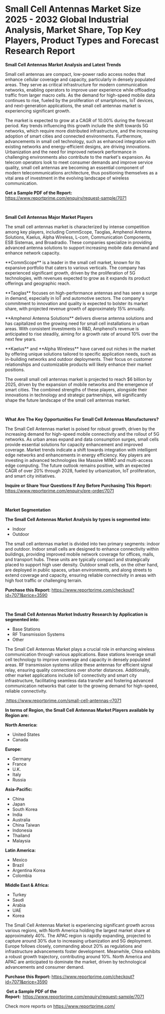 <p><h1>Small Cell Antennas Market Size 2025 - 2032 Global Industrial Analysis, Market Share, Top Key Players, Product Types and Forecast Research Report</h1></p><p><strong>Small Cell Antennas Market Analysis and Latest Trends</strong></p>
<p><p>Small cell antennas are compact, low-power radio access nodes that enhance cellular coverage and capacity, particularly in densely populated areas. They serve as critical infrastructure for modern communication networks, enabling operators to improve user experience while offloading traffic from larger macro cells. As the demand for high-speed mobile data continues to rise, fueled by the proliferation of smartphones, IoT devices, and next-generation applications, the small cell antennas market is experiencing significant growth.</p><p>The market is expected to grow at a CAGR of 10.00% during the forecast period. Key trends influencing this growth include the shift towards 5G networks, which require more distributed infrastructure, and the increasing adoption of smart cities and connected environments. Furthermore, advancements in small cell technology, such as enhanced integration with existing networks and energy-efficient designs, are driving innovations. Urbanization and the need for improved network performance in challenging environments also contribute to the market's expansion. As telecom operators look to meet consumer demands and improve service quality, small cell antennas are becoming an essential component of modern telecommunications architecture, thus positioning themselves as a vital area of investment in the evolving landscape of wireless communication.</p></p>
<p><strong>Get a Sample PDF of the Report:&nbsp;</strong> <a href="https://www.reportprime.com/enquiry/request-sample/7071?utm_campaign=2563&utm_medium=2&utm_source=Github&utm_content=ia&utm_term=19032025&utm_id=small-cell-antennas">https://www.reportprime.com/enquiry/request-sample/7071</a></p>
<p>&nbsp;</p>
<p><strong>Small Cell Antennas Major Market Players</strong></p>
<p><p>The small cell antennas market is characterized by intense competition among key players, including CommScope, Taoglas, Amphenol Antenna Solutions, Kaelus, Alpha Wireless, L-com, Communication Components, ESB Sistemas, and Broadradio. These companies specialize in providing advanced antenna solutions to support increasing mobile data demand and enhance network capacity.</p><p>**CommScope** is a leader in the small cell market, known for its expansive portfolio that caters to various verticals. The company has experienced significant growth, driven by the proliferation of 5G technologies, with revenues expected to grow as it expands its product offerings and geographic reach.</p><p>**Taoglas** focuses on high-performance antennas and has seen a surge in demand, especially in IoT and automotive sectors. The company's commitment to innovation and quality is expected to bolster its market share, with projected revenue growth of approximately 15% annually.</p><p>**Amphenol Antenna Solutions** delivers diverse antenna solutions and has capitalized on the growing need for small cell installations in urban areas. With consistent investments in R&D, Amphenol’s revenue is anticipated to rise steadily, aiming for a growth rate of around 10% over the next few years.</p><p>**Kaelus** and **Alpha Wireless** have carved out niches in the market by offering unique solutions tailored to specific application needs, such as in-building networks and outdoor deployments. Their focus on customer relationships and customizable products will likely enhance their market positions.</p><p>The overall small cell antennas market is projected to reach $6 billion by 2025, driven by the expansion of mobile networks and the emergence of smart cities. The combined strengths of these players, alongside their innovations in technology and strategic partnerships, will significantly shape the future landscape of the small cell antennas market.</p></p>
<p>&nbsp;</p>
<p><strong>What Are The Key Opportunities For Small Cell Antennas Manufacturers?</strong></p>
<p><p>The Small Cell Antennas market is poised for robust growth, driven by the increasing demand for high-speed mobile connectivity and the rollout of 5G networks. As urban areas expand and data consumption surges, small cells provide essential solutions for capacity enhancement and improved coverage. Market trends indicate a shift towards integration with intelligent edge networks and enhancements in energy efficiency. Key players are investing in advanced technologies like Massive MIMO and multi-access edge computing. The future outlook remains positive, with an expected CAGR of over 20% through 2028, fueled by urbanization, IoT proliferation, and smart city initiatives.</p></p>
<p><strong>Inquire or Share Your Questions If Any Before Purchasing This Report:</strong> <a href="https://www.reportprime.com/enquiry/pre-order/7071?utm_campaign=2563&utm_medium=2&utm_source=Github&utm_content=ia&utm_term=19032025&utm_id=small-cell-antennas">https://www.reportprime.com/enquiry/pre-order/7071</a></p>
<p>&nbsp;</p>
<p><strong>Market Segmentation</strong></p>
<p><strong>The Small Cell Antennas Market Analysis by types is segmented into:</strong></p>
<p><ul><li>Indoor</li><li>Outdoor</li></ul></p>
<p><p>The small cell antennas market is divided into two primary segments: indoor and outdoor. Indoor small cells are designed to enhance connectivity within buildings, providing improved mobile network coverage for offices, malls, and transport hubs. These units are typically compact and strategically placed to support high user density. Outdoor small cells, on the other hand, are deployed in public spaces, urban environments, and along streets to extend coverage and capacity, ensuring reliable connectivity in areas with high foot traffic or challenging terrain.</p></p>
<p><strong>Purchase this Report:&nbsp;</strong><a href="https://www.reportprime.com/checkout?id=7071&price=3590&utm_campaign=2563&utm_medium=2&utm_source=Github&utm_content=ia&utm_term=19032025&utm_id=small-cell-antennas">https://www.reportprime.com/checkout?id=7071&price=3590</a></p>
<p>&nbsp;</p>
<p><strong>The Small Cell Antennas Market Industry Research by Application is segmented into:</strong></p>
<p><ul><li>Base Stations</li><li>RF Transmission Systems</li><li>Other</li></ul></p>
<p><p>The Small Cell Antennas Market plays a crucial role in enhancing wireless communication through various applications. Base stations leverage small cell technology to improve coverage and capacity in densely populated areas. RF transmission systems utilize these antennas for efficient signal relay, ensuring quality connections over shorter distances. Additionally, other market applications include IoT connectivity and smart city infrastructure, facilitating seamless data transfer and fostering advanced communication networks that cater to the growing demand for high-speed, reliable connectivity.</p></p>
<p><a href="https://www.reportprime.com/small-cell-antennas-r7071?utm_campaign=2563&utm_medium=2&utm_source=Github&utm_content=ia&utm_term=19032025&utm_id=small-cell-antennas">&nbsp;https://www.reportprime.com/small-cell-antennas-r7071</a></p>
<p><strong>In terms of Region, the Small Cell Antennas Market Players available by Region are:</strong></p>
<p>
    <p> <strong> North America: </strong>
        <ul>
            <li>United States</li>
            <li>Canada</li>
        </ul>
        </p> 
    <p> <strong> Europe: </strong>
        <ul>
            <li>Germany</li>
            <li>France</li>
            <li>U.K.</li>
            <li>Italy</li>
            <li>Russia</li>
        </ul>
        </p> 
    <p> <strong> Asia-Pacific: </strong>
        <ul>
            <li>China</li>
            <li>Japan</li>
            <li>South Korea</li>
            <li>India</li>
            <li>Australia</li>
            <li>China Taiwan</li>
            <li>Indonesia</li>
            <li>Thailand</li>
            <li>Malaysia</li>
        </ul>
        </p> 
    <p> <strong> Latin America: </strong>
        <ul>
            <li>Mexico</li>
            <li>Brazil</li>
            <li>Argentina Korea</li>
            <li>Colombia</li>
        </ul>
        </p> 
    <p> <strong> Middle East & Africa: </strong>
        <ul>
            <li>Turkey</li>
            <li>Saudi</li>
            <li>Arabia</li>
            <li>UAE</li>
            <li>Korea</li>
        </ul>
    </p>
    </p>
<p><p>The Small Cell Antennas Market is experiencing significant growth across various regions, with North America holding the largest market share at approximately 40%. The APAC region is rapidly expanding, projected to capture around 30% due to increasing urbanization and 5G deployment. Europe follows closely, commanding about 20% as regulations and infrastructure advancements foster development. Meanwhile, China exhibits a robust growth trajectory, contributing around 10%. North America and APAC are anticipated to dominate the market, driven by technological advancements and consumer demand.</p></p>
<p><strong>Purchase this Report: </strong><a href="https://www.reportprime.com/checkout?id=7071&price=3590&utm_campaign=2563&utm_medium=2&utm_source=Github&utm_content=ia&utm_term=19032025&utm_id=small-cell-antennas">https://www.reportprime.com/checkout?id=7071&price=3590</a></p>
<p>&nbsp;<strong>Get a Sample PDF of the Report:&nbsp;&nbsp;</strong><a href="https://www.reportprime.com/enquiry/request-sample/7071?utm_campaign=2563&utm_medium=2&utm_source=Github&utm_content=ia&utm_term=19032025&utm_id=small-cell-antennas">https://www.reportprime.com/enquiry/request-sample/7071</a></p>
<p><strong></strong></p>
<p>Check more reports on <a href="https://www.reportprime.com/?utm_campaign=2563&utm_medium=2&utm_source=Github&utm_content=ia&utm_term=19032025&utm_id=small-cell-antennas">https://www.reportprime.com/</a></p>